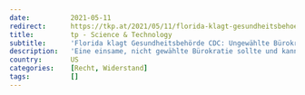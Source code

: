```yaml
---
date:          2021-05-11
redirect:      https://tkp.at/2021/05/11/florida-klagt-gesundheitsbehoerde-cdc-ungewaehlte-buerokraten-duerfen-nicht-ganze-industrien-vernichten/
title:         tp - Science & Technology
subtitle:      'Florida klagt Gesundheitsbehörde CDC: Ungewählte Bürokraten dürfen nicht ganze Industrien vernichten'
description:   'Eine einsame, nicht gewählte Bürokratie sollte und kann nicht die Macht haben, eine ganze Branche auf unbestimmte Zeit zu schließen: „Deshalb verklagen wir die Centers for Disease Control (CDC)“, sagte der Gouverneur von Florida, Ron DeSantis. Ein wohl einmaliger Vorgang, dass ein Bundesstaat eine zentrale Behörde klagt, weil sie unrechtmäßige, unsinnige und gesundheitsschädliche Verordnungen erlässt. …'
country:       US
categories:    [Recht, Widerstand]
tags:          []
---
```

